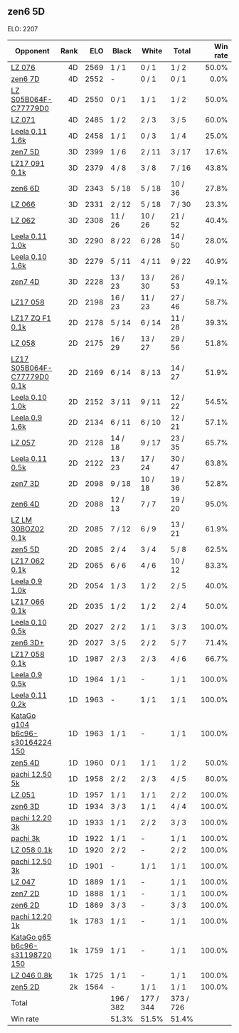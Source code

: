 ## zen6 5D ##

ELO: 2207

Opponent | Rank | ELO | Black | White | Total | Win rate
---------|-----:|----:|-------|-------|-------|-------:
[LZ 076](LZ%20076.md) | 4D | 2569 | 1 / 1 | 0 / 1 | 1 / 2 | 50.0%
[zen6 7D](zen6%207D.md) | 4D | 2552 | - | 0 / 1 | 0 / 1 | 0.0%
[LZ S05B064F-C77779D0](LZ%20S05B064F-C77779D0.md) | 4D | 2550 | 0 / 1 | 1 / 1 | 1 / 2 | 50.0%
[LZ 071](LZ%20071.md) | 4D | 2485 | 1 / 2 | 2 / 3 | 3 / 5 | 60.0%
[Leela 0.11 1.6k](Leela%200.11%201.6k.md) | 4D | 2458 | 1 / 1 | 0 / 3 | 1 / 4 | 25.0%
[zen7 5D](zen7%205D.md) | 3D | 2399 | 1 / 6 | 2 / 11 | 3 / 17 | 17.6%
[LZ17 091 0.1k](LZ17%20091%200.1k.md) | 3D | 2379 | 4 / 8 | 3 / 8 | 7 / 16 | 43.8%
[zen6 6D](zen6%206D.md) | 3D | 2343 | 5 / 18 | 5 / 18 | 10 / 36 | 27.8%
[LZ 066](LZ%20066.md) | 3D | 2331 | 2 / 12 | 5 / 18 | 7 / 30 | 23.3%
[LZ 062](LZ%20062.md) | 3D | 2308 | 11 / 26 | 10 / 26 | 21 / 52 | 40.4%
[Leela 0.11 1.0k](Leela%200.11%201.0k.md) | 3D | 2290 | 8 / 22 | 6 / 28 | 14 / 50 | 28.0%
[Leela 0.10 1.6k](Leela%200.10%201.6k.md) | 3D | 2279 | 5 / 11 | 4 / 11 | 9 / 22 | 40.9%
[zen7 4D](zen7%204D.md) | 3D | 2228 | 13 / 23 | 13 / 30 | 26 / 53 | 49.1%
[LZ17 058](LZ17%20058.md) | 2D | 2198 | 16 / 23 | 11 / 23 | 27 / 46 | 58.7%
[LZ17 ZQ F1 0.1k](LZ17%20ZQ%20F1%200.1k.md) | 2D | 2178 | 5 / 14 | 6 / 14 | 11 / 28 | 39.3%
[LZ 058](LZ%20058.md) | 2D | 2175 | 16 / 29 | 13 / 27 | 29 / 56 | 51.8%
[LZ17 S05B064F-C77779D0 0.1k](LZ17%20S05B064F-C77779D0%200.1k.md) | 2D | 2169 | 6 / 14 | 8 / 13 | 14 / 27 | 51.9%
[Leela 0.10 1.0k](Leela%200.10%201.0k.md) | 2D | 2152 | 3 / 11 | 9 / 11 | 12 / 22 | 54.5%
[Leela 0.9 1.6k](Leela%200.9%201.6k.md) | 2D | 2134 | 6 / 11 | 6 / 10 | 12 / 21 | 57.1%
[LZ 057](LZ%20057.md) | 2D | 2128 | 14 / 18 | 9 / 17 | 23 / 35 | 65.7%
[Leela 0.11 0.5k](Leela%200.11%200.5k.md) | 2D | 2122 | 13 / 23 | 17 / 24 | 30 / 47 | 63.8%
[zen7 3D](zen7%203D.md) | 2D | 2098 | 9 / 18 | 10 / 18 | 19 / 36 | 52.8%
[zen6 4D](zen6%204D.md) | 2D | 2088 | 12 / 13 | 7 / 7 | 19 / 20 | 95.0%
[LZ LM 30BOZ02 0.1k](LZ%20LM%2030BOZ02%200.1k.md) | 2D | 2085 | 7 / 12 | 6 / 9 | 13 / 21 | 61.9%
[zen5 5D](zen5%205D.md) | 2D | 2085 | 2 / 4 | 3 / 4 | 5 / 8 | 62.5%
[LZ17 062 0.1k](LZ17%20062%200.1k.md) | 2D | 2065 | 6 / 6 | 4 / 6 | 10 / 12 | 83.3%
[Leela 0.9 1.0k](Leela%200.9%201.0k.md) | 2D | 2054 | 1 / 3 | 1 / 2 | 2 / 5 | 40.0%
[LZ17 066 0.1k](LZ17%20066%200.1k.md) | 2D | 2035 | 1 / 2 | 1 / 2 | 2 / 4 | 50.0%
[Leela 0.10 0.5k](Leela%200.10%200.5k.md) | 2D | 2027 | 2 / 2 | 1 / 1 | 3 / 3 | 100.0%
[zen6 3D+](zen6%203D+.md) | 2D | 2027 | 3 / 5 | 2 / 2 | 5 / 7 | 71.4%
[LZ17 058 0.1k](LZ17%20058%200.1k.md) | 1D | 1987 | 2 / 3 | 2 / 3 | 4 / 6 | 66.7%
[Leela 0.9 0.5k](Leela%200.9%200.5k.md) | 1D | 1964 | 1 / 1 | - | 1 / 1 | 100.0%
[Leela 0.11 0.2k](Leela%200.11%200.2k.md) | 1D | 1963 | - | 1 / 1 | 1 / 1 | 100.0%
[KataGo g104 b6c96-s30164224 150](KataGo%20g104%20b6c96-s30164224%20150.md) | 1D | 1963 | 1 / 1 | - | 1 / 1 | 100.0%
[zen5 4D](zen5%204D.md) | 1D | 1960 | 0 / 1 | 1 / 1 | 1 / 2 | 50.0%
[pachi 12.50 5k](pachi%2012.50%205k.md) | 1D | 1958 | 2 / 2 | 2 / 3 | 4 / 5 | 80.0%
[LZ 051](LZ%20051.md) | 1D | 1957 | 1 / 1 | 1 / 1 | 2 / 2 | 100.0%
[zen6 3D](zen6%203D.md) | 1D | 1934 | 3 / 3 | 1 / 1 | 4 / 4 | 100.0%
[pachi 12.20 3k](pachi%2012.20%203k.md) | 1D | 1933 | 1 / 1 | 2 / 2 | 3 / 3 | 100.0%
[pachi 3k](pachi%203k.md) | 1D | 1922 | 1 / 1 | - | 1 / 1 | 100.0%
[LZ 058 0.1k](LZ%20058%200.1k.md) | 1D | 1920 | 2 / 2 | - | 2 / 2 | 100.0%
[pachi 12.50 3k](pachi%2012.50%203k.md) | 1D | 1901 | - | 1 / 1 | 1 / 1 | 100.0%
[LZ 047](LZ%20047.md) | 1D | 1889 | 1 / 1 | - | 1 / 1 | 100.0%
[zen7 2D](zen7%202D.md) | 1D | 1888 | 1 / 1 | - | 1 / 1 | 100.0%
[zen6 2D](zen6%202D.md) | 1D | 1869 | 3 / 3 | - | 3 / 3 | 100.0%
[pachi 12.20 1k](pachi%2012.20%201k.md) | 1k | 1783 | 1 / 1 | - | 1 / 1 | 100.0%
[KataGo g65 b6c96-s31198720 150](KataGo%20g65%20b6c96-s31198720%20150.md) | 1k | 1759 | 1 / 1 | - | 1 / 1 | 100.0%
[LZ 046 0.8k](LZ%20046%200.8k.md) | 1k | 1725 | 1 / 1 | - | 1 / 1 | 100.0%
[zen5 2D](zen5%202D.md) | 2k | 1564 | - | 1 / 1 | 1 / 1 | 100.0%
Total | | | 196 / 382 | 177 / 344 | 373 / 726 | 
Win rate| | | 51.3% | 51.5% | 51.4% | 
